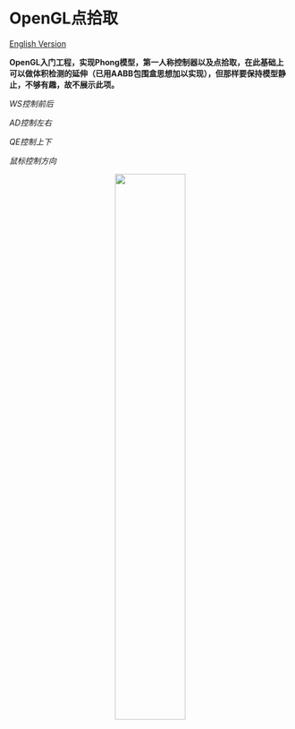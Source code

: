 # OpenGL点拾取

[English Version](README.md)

**OpenGL入门工程，实现Phong模型，第一人称控制器以及点拾取，在此基础上可以做体积检测的延伸（已用AABB包围盒思想加以实现），但那样要保持模型静止，不够有趣，故不展示此项。**

*WS控制前后*

*AD控制左右*

*QE控制上下*

*鼠标控制方向*

<div align=center>
<img src="https://github.com/1242857339/OpenGL-point-selection/blob/main/show.png" width = "50%" height = "50%" />
</div> 